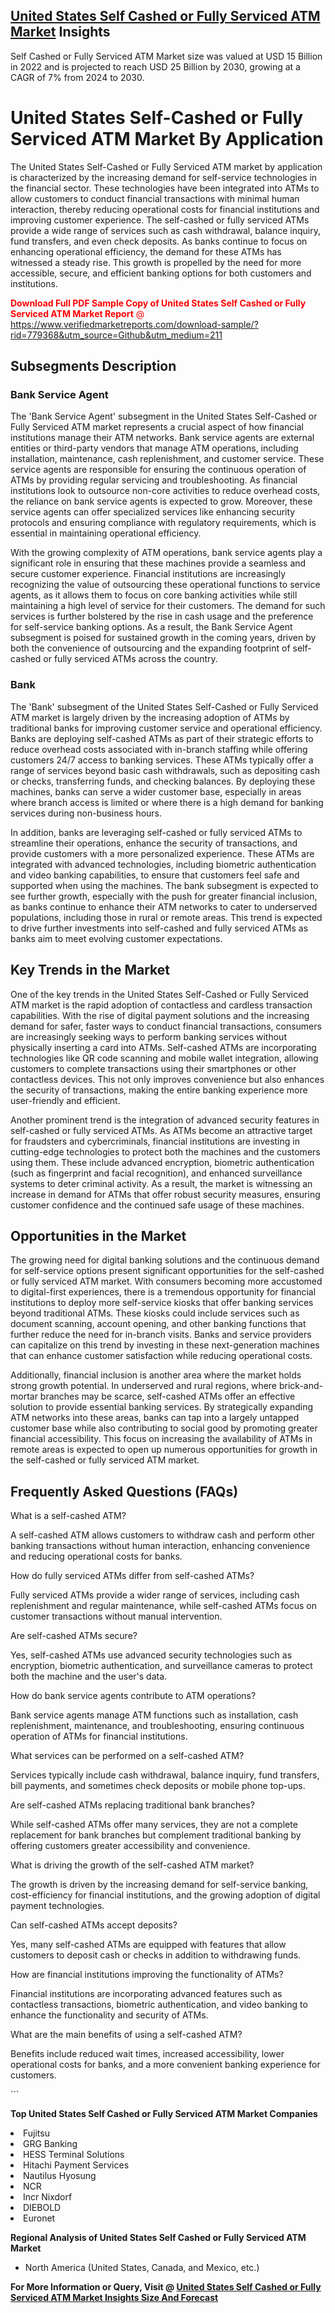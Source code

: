 <h2><a href="https://www.verifiedmarketreports.com/download-sample/?rid=779368&amp;utm_source=Github&amp;utm_medium=211" target="_blank">United States Self Cashed or Fully Serviced ATM Market</a> Insights</h2><p>Self Cashed or Fully Serviced ATM Market size was valued at USD 15 Billion in 2022 and is projected to reach USD 25 Billion by 2030, growing at a CAGR of 7% from 2024 to 2030.</p><p><h1>United States Self-Cashed or Fully Serviced ATM Market By Application</h1><p>The United States Self-Cashed or Fully Serviced ATM market by application is characterized by the increasing demand for self-service technologies in the financial sector. These technologies have been integrated into ATMs to allow customers to conduct financial transactions with minimal human interaction, thereby reducing operational costs for financial institutions and improving customer experience. The self-cashed or fully serviced ATMs provide a wide range of services such as cash withdrawal, balance inquiry, fund transfers, and even check deposits. As banks continue to focus on enhancing operational efficiency, the demand for these ATMs has witnessed a steady rise. This growth is propelled by the need for more accessible, secure, and efficient banking options for both customers and institutions.<p><span class=""><span style="color: #ff0000;"><strong>Download Full PDF Sample Copy of United States Self Cashed or Fully Serviced ATM Market Report</strong> @ </span><a href="https://www.verifiedmarketreports.com/download-sample/?rid=779368&amp;utm_source=Github&amp;utm_medium=211" target="_blank">https://www.verifiedmarketreports.com/download-sample/?rid=779368&amp;utm_source=Github&amp;utm_medium=211</a></span></p></p><h2>Subsegments Description</h2><h3>Bank Service Agent</h3><p>The 'Bank Service Agent' subsegment in the United States Self-Cashed or Fully Serviced ATM market represents a crucial aspect of how financial institutions manage their ATM networks. Bank service agents are external entities or third-party vendors that manage ATM operations, including installation, maintenance, cash replenishment, and customer service. These service agents are responsible for ensuring the continuous operation of ATMs by providing regular servicing and troubleshooting. As financial institutions look to outsource non-core activities to reduce overhead costs, the reliance on bank service agents is expected to grow. Moreover, these service agents can offer specialized services like enhancing security protocols and ensuring compliance with regulatory requirements, which is essential in maintaining operational efficiency.<p>With the growing complexity of ATM operations, bank service agents play a significant role in ensuring that these machines provide a seamless and secure customer experience. Financial institutions are increasingly recognizing the value of outsourcing these operational functions to service agents, as it allows them to focus on core banking activities while still maintaining a high level of service for their customers. The demand for such services is further bolstered by the rise in cash usage and the preference for self-service banking options. As a result, the Bank Service Agent subsegment is poised for sustained growth in the coming years, driven by both the convenience of outsourcing and the expanding footprint of self-cashed or fully serviced ATMs across the country.</p><h3>Bank</h3><p>The 'Bank' subsegment of the United States Self-Cashed or Fully Serviced ATM market is largely driven by the increasing adoption of ATMs by traditional banks for improving customer service and operational efficiency. Banks are deploying self-cashed ATMs as part of their strategic efforts to reduce overhead costs associated with in-branch staffing while offering customers 24/7 access to banking services. These ATMs typically offer a range of services beyond basic cash withdrawals, such as depositing cash or checks, transferring funds, and checking balances. By deploying these machines, banks can serve a wider customer base, especially in areas where branch access is limited or where there is a high demand for banking services during non-business hours.<p>In addition, banks are leveraging self-cashed or fully serviced ATMs to streamline their operations, enhance the security of transactions, and provide customers with a more personalized experience. These ATMs are integrated with advanced technologies, including biometric authentication and video banking capabilities, to ensure that customers feel safe and supported when using the machines. The bank subsegment is expected to see further growth, especially with the push for greater financial inclusion, as banks continue to enhance their ATM networks to cater to underserved populations, including those in rural or remote areas. This trend is expected to drive further investments into self-cashed and fully serviced ATMs as banks aim to meet evolving customer expectations.</p><h2>Key Trends in the Market</h2><p>One of the key trends in the United States Self-Cashed or Fully Serviced ATM market is the rapid adoption of contactless and cardless transaction capabilities. With the rise of digital payment solutions and the increasing demand for safer, faster ways to conduct financial transactions, consumers are increasingly seeking ways to perform banking services without physically inserting a card into ATMs. Self-cashed ATMs are incorporating technologies like QR code scanning and mobile wallet integration, allowing customers to complete transactions using their smartphones or other contactless devices. This not only improves convenience but also enhances the security of transactions, making the entire banking experience more user-friendly and efficient.</p><p>Another prominent trend is the integration of advanced security features in self-cashed or fully serviced ATMs. As ATMs become an attractive target for fraudsters and cybercriminals, financial institutions are investing in cutting-edge technologies to protect both the machines and the customers using them. These include advanced encryption, biometric authentication (such as fingerprint and facial recognition), and enhanced surveillance systems to deter criminal activity. As a result, the market is witnessing an increase in demand for ATMs that offer robust security measures, ensuring customer confidence and the continued safe usage of these machines.</p><h2>Opportunities in the Market</h2><p>The growing need for digital banking solutions and the continuous demand for self-service options present significant opportunities for the self-cashed or fully serviced ATM market. With consumers becoming more accustomed to digital-first experiences, there is a tremendous opportunity for financial institutions to deploy more self-service kiosks that offer banking services beyond traditional ATMs. These kiosks could include services such as document scanning, account opening, and other banking functions that further reduce the need for in-branch visits. Banks and service providers can capitalize on this trend by investing in these next-generation machines that can enhance customer satisfaction while reducing operational costs.</p><p>Additionally, financial inclusion is another area where the market holds strong growth potential. In underserved and rural regions, where brick-and-mortar branches may be scarce, self-cashed ATMs offer an effective solution to provide essential banking services. By strategically expanding ATM networks into these areas, banks can tap into a largely untapped customer base while also contributing to social good by promoting greater financial accessibility. This focus on increasing the availability of ATMs in remote areas is expected to open up numerous opportunities for growth in the self-cashed or fully serviced ATM market.</p><h2>Frequently Asked Questions (FAQs)</h2><p>What is a self-cashed ATM?</p><p>A self-cashed ATM allows customers to withdraw cash and perform other banking transactions without human interaction, enhancing convenience and reducing operational costs for banks.</p><p>How do fully serviced ATMs differ from self-cashed ATMs?</p><p>Fully serviced ATMs provide a wider range of services, including cash replenishment and regular maintenance, while self-cashed ATMs focus on customer transactions without manual intervention.</p><p>Are self-cashed ATMs secure?</p><p>Yes, self-cashed ATMs use advanced security technologies such as encryption, biometric authentication, and surveillance cameras to protect both the machine and the user's data.</p><p>How do bank service agents contribute to ATM operations?</p><p>Bank service agents manage ATM functions such as installation, cash replenishment, maintenance, and troubleshooting, ensuring continuous operation of ATMs for financial institutions.</p><p>What services can be performed on a self-cashed ATM?</p><p>Services typically include cash withdrawal, balance inquiry, fund transfers, bill payments, and sometimes check deposits or mobile phone top-ups.</p><p>Are self-cashed ATMs replacing traditional bank branches?</p><p>While self-cashed ATMs offer many services, they are not a complete replacement for bank branches but complement traditional banking by offering customers greater accessibility and convenience.</p><p>What is driving the growth of the self-cashed ATM market?</p><p>The growth is driven by the increasing demand for self-service banking, cost-efficiency for financial institutions, and the growing adoption of digital payment technologies.</p><p>Can self-cashed ATMs accept deposits?</p><p>Yes, many self-cashed ATMs are equipped with features that allow customers to deposit cash or checks in addition to withdrawing funds.</p><p>How are financial institutions improving the functionality of ATMs?</p><p>Financial institutions are incorporating advanced features such as contactless transactions, biometric authentication, and video banking to enhance the functionality and security of ATMs.</p><p>What are the main benefits of using a self-cashed ATM?</p><p>Benefits include reduced wait times, increased accessibility, lower operational costs for banks, and a more convenient banking experience for customers.</p>```</p><p><strong>Top United States Self Cashed or Fully Serviced ATM Market Companies</strong></p><div data-test-id=""><p><li>Fujitsu</li><li> GRG Banking</li><li> HESS Terminal Solutions</li><li> Hitachi Payment Services</li><li> Nautilus Hyosung</li><li> NCR</li><li> Incr Nixdorf</li><li> DIEBOLD</li><li> Euronet</li></p><div><strong>Regional Analysis of&nbsp;United States Self Cashed or Fully Serviced ATM Market</strong></div><ul><li dir="ltr"><p dir="ltr">North America&nbsp;(United States, Canada, and Mexico, etc.)</p></li></ul><p><strong>For More Information or Query, Visit @&nbsp;</strong><strong><a href="https://www.verifiedmarketreports.com/product/self-cashed-or-fully-serviced-atm-market/?utm_source=Github&amp;utm_medium=211" target="_blank">United States Self Cashed or Fully Serviced ATM Market Insights Size And Forecast</a></strong></p></div>
